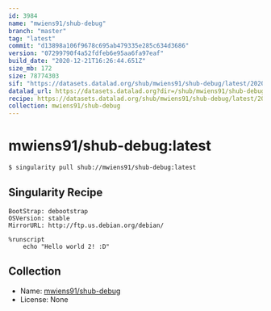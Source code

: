 ```yaml
---
id: 3984
name: "mwiens91/shub-debug"
branch: "master"
tag: "latest"
commit: "d13898a106f9678c695ab479335e285c634d3686"
version: "07299790f4a52fdfeb6e95aa6fa97eaf"
build_date: "2020-12-21T16:26:44.651Z"
size_mb: 172
size: 78774303
sif: "https://datasets.datalad.org/shub/mwiens91/shub-debug/latest/2020-12-21-d13898a1-07299790/07299790f4a52fdfeb6e95aa6fa97eaf.simg"
datalad_url: https://datasets.datalad.org?dir=/shub/mwiens91/shub-debug/latest/2020-12-21-d13898a1-07299790/
recipe: https://datasets.datalad.org/shub/mwiens91/shub-debug/latest/2020-12-21-d13898a1-07299790/Singularity
collection: mwiens91/shub-debug
---
```


# mwiens91/shub-debug:latest

```bash
$ singularity pull shub://mwiens91/shub-debug:latest
```

## Singularity Recipe

```singularity
BootStrap: debootstrap
OSVersion: stable
MirrorURL: http://ftp.us.debian.org/debian/

%runscript
    echo "Hello world 2! :D"
```

## Collection

 - Name: [mwiens91/shub-debug](https://github.com/mwiens91/shub-debug)
 - License: None

